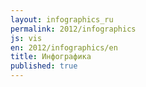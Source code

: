 ```yaml
---
layout: infographics_ru
permalink: 2012/infographics
js: vis
en: 2012/infographics/en
title: Инфографика
published: true
---
```

